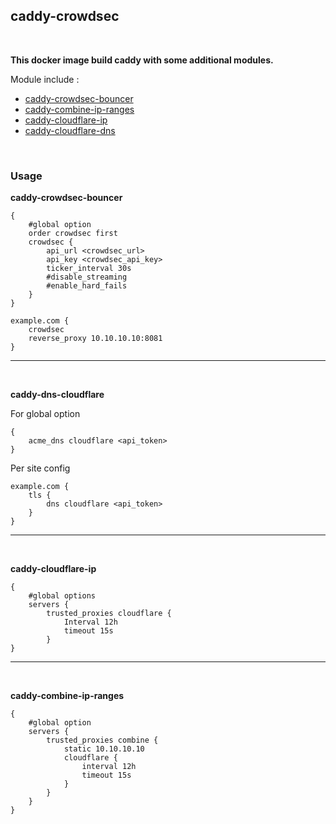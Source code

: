 ## caddy-crowdsec
<br/>

**This docker image build caddy with some additional modules.**

Module include :
- [caddy-crowdsec-bouncer](https://github.com/hslatman/caddy-crowdsec-bouncer)
- [caddy-combine-ip-ranges](https://github.com/fvbommel/caddy-combine-ip-ranges)
- [caddy-cloudflare-ip](https://github.com/WeidiDeng/caddy-cloudflare-ip)
- [caddy-cloudflare-dns](https://github.com/caddy-dns/cloudflare)
<br/>

### Usage

**caddy-crowdsec-bouncer**

```
{
    #global option
    order crowdsec first
    crowdsec {
        api_url <crowdsec_url>
        api_key <crowdsec_api_key>
        ticker_interval 30s
        #disable_streaming
        #enable_hard_fails
    }
}

example.com {
    crowdsec
    reverse_proxy 10.10.10.10:8081
}
```
---
<br/>

**caddy-dns-cloudflare**

For global option

```
{
    acme_dns cloudflare <api_token>
}
```
Per site config

```
example.com {
    tls {
        dns cloudflare <api_token>
    }
}
```
---
<br/>

**caddy-cloudflare-ip**

```
{
    #global options
    servers {
        trusted_proxies cloudflare {
            Interval 12h
            timeout 15s
        }
}
```
---
<br/>

**caddy-combine-ip-ranges**

```
{
    #global option
    servers {
        trusted_proxies combine {
            static 10.10.10.10
            cloudflare {
                interval 12h
                timeout 15s
            }
        }
    }
}

```

